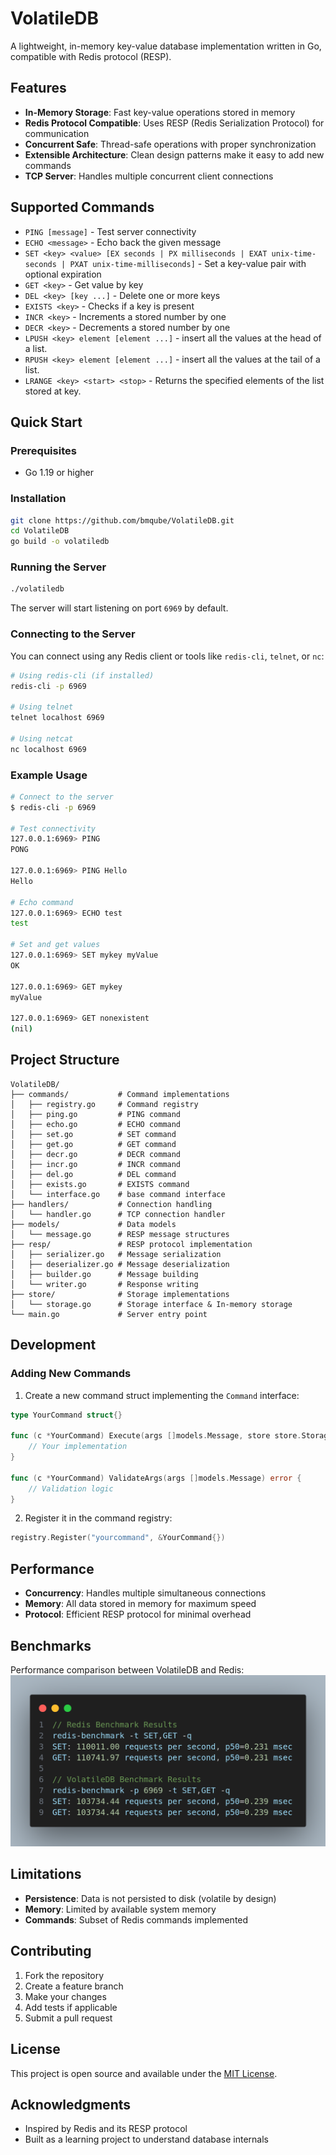 # VolatileDB

A lightweight, in-memory key-value database implementation written in Go, compatible with Redis protocol (RESP).

## Features

- **In-Memory Storage**: Fast key-value operations stored in memory
- **Redis Protocol Compatible**: Uses RESP (Redis Serialization Protocol) for communication
- **Concurrent Safe**: Thread-safe operations with proper synchronization
- **Extensible Architecture**: Clean design patterns make it easy to add new commands
- **TCP Server**: Handles multiple concurrent client connections

## Supported Commands

- `PING [message]` - Test server connectivity
- `ECHO <message>` - Echo back the given message
- `SET <key> <value> [EX seconds | PX milliseconds | EXAT unix-time-seconds | PXAT unix-time-milliseconds]` - Set a key-value pair with optional expiration
- `GET <key>` - Get value by key
- `DEL <key> [key ...]` - Delete one or more keys
- `EXISTS <key>` - Checks if a key is present
- `INCR <key>` - Increments a stored number by one
- `DECR <key>` - Decrements a stored number by one
- `LPUSH <key> element [element ...]` - insert all the values at the head of a list.
- `RPUSH <key> element [element ...]` - insert all the values at the tail of a list.
- `LRANGE <key> <start> <stop>` - Returns the specified elements of the list stored at key.



## Quick Start

### Prerequisites

- Go 1.19 or higher

### Installation

```bash
git clone https://github.com/bmqube/VolatileDB.git
cd VolatileDB
go build -o volatiledb
```

### Running the Server

```bash
./volatiledb
```

The server will start listening on port `6969` by default.

### Connecting to the Server

You can connect using any Redis client or tools like `redis-cli`, `telnet`, or `nc`:

```bash
# Using redis-cli (if installed)
redis-cli -p 6969

# Using telnet
telnet localhost 6969

# Using netcat
nc localhost 6969
```

### Example Usage

```bash
# Connect to the server
$ redis-cli -p 6969

# Test connectivity
127.0.0.1:6969> PING
PONG

127.0.0.1:6969> PING Hello
Hello

# Echo command
127.0.0.1:6969> ECHO test
test

# Set and get values
127.0.0.1:6969> SET mykey myValue
OK

127.0.0.1:6969> GET mykey
myValue

127.0.0.1:6969> GET nonexistent
(nil)
```

## Project Structure

```
VolatileDB/
├── commands/           # Command implementations
│   ├── registry.go     # Command registry
│   ├── ping.go         # PING command
│   ├── echo.go         # ECHO command
│   ├── set.go          # SET command
│   ├── get.go          # GET command
│   ├── decr.go         # DECR command
│   ├── incr.go         # INCR command
│   ├── del.go          # DEL command
│   ├── exists.go       # EXISTS command
│   └── interface.go    # base command interface
├── handlers/           # Connection handling
│   └── handler.go      # TCP connection handler
├── models/             # Data models
│   └── message.go      # RESP message structures
├── resp/               # RESP protocol implementation
│   ├── serializer.go   # Message serialization
│   ├── deserializer.go # Message deserialization
│   ├── builder.go      # Message building
│   └── writer.go       # Response writing
├── store/              # Storage implementations
│   └── storage.go      # Storage interface & In-memory storage
└── main.go             # Server entry point
```

## Development

### Adding New Commands

1. Create a new command struct implementing the `Command` interface:

```go
type YourCommand struct{}

func (c *YourCommand) Execute(args []models.Message, store store.Storage) models.Message {
    // Your implementation
}

func (c *YourCommand) ValidateArgs(args []models.Message) error {
    // Validation logic
}
```

2. Register it in the command registry:

```go
registry.Register("yourcommand", &YourCommand{})
```

## Performance

- **Concurrency**: Handles multiple simultaneous connections
- **Memory**: All data stored in memory for maximum speed
- **Protocol**: Efficient RESP protocol for minimal overhead

## Benchmarks

Performance comparison between VolatileDB and Redis:
![Benchmark Results](benchmark.png)


## Limitations

- **Persistence**: Data is not persisted to disk (volatile by design)
- **Memory**: Limited by available system memory
- **Commands**: Subset of Redis commands implemented

## Contributing

1. Fork the repository
2. Create a feature branch
3. Make your changes
4. Add tests if applicable
5. Submit a pull request

## License

This project is open source and available under the [MIT License](LICENSE).

## Acknowledgments

- Inspired by Redis and its RESP protocol
- Built as a learning project to understand database internals